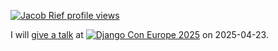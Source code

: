[![Jacob Rief profile views](https://u8views.com/api/v1/github/profiles/1132472/views/day-week-month-total-count.svg)](https://u8views.com/github/jrief)

I will [give a talk](https://pretalx.evolutio.pt/djangocon-europe-2025/talk/ETFCCS/) at
[![Django Con Europe 2025](https://pretalx.evolutio.pt/media/djangocon-europe-2025/img/Screenshot_2024-10-26_163604_Ileelds.png)](https://pretalx.evolutio.pt/djangocon-europe-2025/talk/ETFCCS/)
on 2025-04-23.

<!--
**jrief/jrief** is a ✨ _special_ ✨ repository because its `README.md` (this file) appears on your GitHub profile.

Here are some ideas to get you started:

- 🔭 I’m currently working on ...
- 🌱 I’m currently learning ...
- 👯 I’m looking to collaborate on ...
- 🤔 I’m looking for help with ...
- 💬 Ask me about ...
- 📫 How to reach me: ...
- 😄 Pronouns: ...
- ⚡ Fun fact: ...
-->
